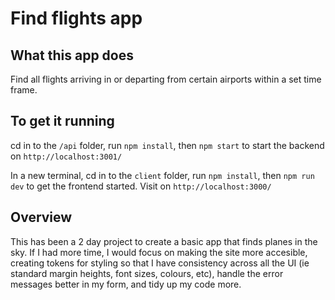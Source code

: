 # Find flights app

## What this app does

Find all flights arriving in or departing from certain airports within a set time frame.

## To get it running

cd in to the `/api` folder, run `npm install`, then `npm start` to start the backend on `http://localhost:3001/`

In a new terminal, cd in to the `client` folder, run `npm install`, then `npm run dev` to get the frontend started. Visit on `http://localhost:3000/`

## Overview

This has been a 2 day project to create a basic app that finds planes in the sky. If I had more time, I would focus on making the site more accesible, creating tokens for styling so that I have consistency across all the UI (ie standard margin heights, font sizes, colours, etc), handle the error messages better in my form, and tidy up my code more.
